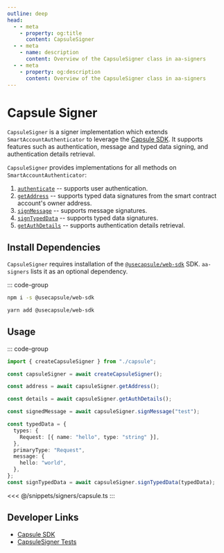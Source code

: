 ```yaml
---
outline: deep
head:
  - - meta
    - property: og:title
      content: CapsuleSigner
  - - meta
    - name: description
      content: Overview of the CapsuleSigner class in aa-signers
  - - meta
    - property: og:description
      content: Overview of the CapsuleSigner class in aa-signers
---
```


# Capsule Signer

`CapsuleSigner` is a signer implementation which extends `SmartAccountAuthenticator` to leverage the [Capsule SDK](https://docs.usecapsule.com/getting-started/initial-setup). It supports features such as authentication, message and typed data signing, and authentication details retrieval.

`CapsuleSigner` provides implementations for all methods on `SmartAccountAuthenticator`:

1.  [`authenticate`](/packages/aa-signers/capsule/authenticate) -- supports user authentication.
2.  [`getAddress`](/packages/aa-signers/capsule/getAddress) -- supports typed data signatures from the smart contract account's owner address.
3.  [`signMessage`](/packages/aa-signers/capsule/signMessage) -- supports message signatures.
4.  [`signTypedData`](/packages/aa-signers/capsule/signTypedData) -- supports typed data signatures.
5.  [`getAuthDetails`](/packages/aa-signers/capsule/getAuthDetails) -- supports authentication details retrieval.

## Install Dependencies

`CapsuleSigner` requires installation of the [`@usecapsule/web-sdk`](https://capsule-org.github.io/web-sdk/) SDK. `aa-signers` lists it as an optional dependency.

::: code-group

```bash [npm]
npm i -s @usecapsule/web-sdk
```

```bash [yarn]
yarn add @usecapsule/web-sdk
```

## Usage

::: code-group

```ts [example.ts]
import { createCapsuleSigner } from "./capsule";

const capsuleSigner = await createCapsuleSigner();

const address = await capsuleSigner.getAddress();

const details = await capsuleSigner.getAuthDetails();

const signedMessage = await capsuleSigner.signMessage("test");

const typedData = {
  types: {
    Request: [{ name: "hello", type: "string" }],
  },
  primaryType: "Request",
  message: {
    hello: "world",
  },
};
const signTypedData = await capsuleSigner.signTypedData(typedData);
```

<<< @/snippets/signers/capsule.ts
:::

## Developer Links

- [Capsule SDK](https://capsule-org.github.io/web-sdk/)
- [CapsuleSigner Tests](https://github.com/alchemyplatform/aa-sdk/blob/main/packages/signers/src/capsule/__tests__/signer.test.ts)
